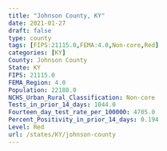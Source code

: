 ```yaml
---
title: "Johnson County, KY"
date: 2021-01-27
draft: false
type: county
tags: [FIPS:21115.0,FEMA:4.0,Non-core,Red]
categories: [KY]
County: Johnson County
State: KY
FIPS: 21115.0
FEMA_Region: 4.0
Population: 22188.0
NCHS_Urban_Rural_Classification: Non-core
Tests_in_prior_14_days: 1044.0
Fourteen_day_test_rate_per_100000: 4705.0
Percent_Positivity_in_prior_14_days: 0.194
Level: Red
url: /states/KY/johnson-county
---
```



